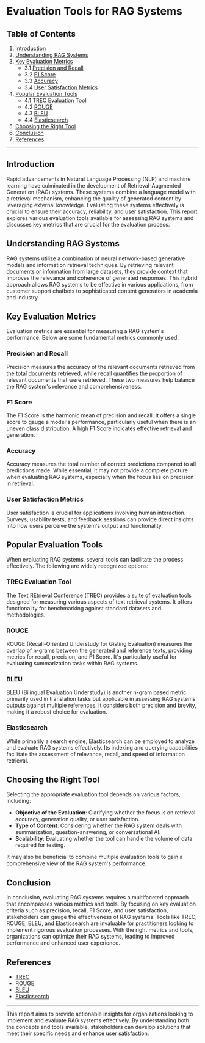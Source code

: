 # Evaluation Tools for RAG Systems

## Table of Contents
1. [Introduction](#introduction)
2. [Understanding RAG Systems](#understanding-rag-systems)
3. [Key Evaluation Metrics](#key-evaluation-metrics)
    - 3.1 [Precision and Recall](#precision-and-recall)
    - 3.2 [F1 Score](#f1-score)
    - 3.3 [Accuracy](#accuracy)
    - 3.4 [User Satisfaction Metrics](#user-satisfaction-metrics)
4. [Popular Evaluation Tools](#popular-evaluation-tools)
    - 4.1 [TREC Evaluation Tool](#trec-evaluation-tool)
    - 4.2 [ROUGE](#rouge)
    - 4.3 [BLEU](#bleu)
    - 4.4 [Elasticsearch](#elasticsearch)
5. [Choosing the Right Tool](#choosing-the-right-tool)
6. [Conclusion](#conclusion)
7. [References](#references)

---

## Introduction

Rapid advancements in Natural Language Processing (NLP) and machine learning have culminated in the development of Retrieval-Augmented Generation (RAG) systems. These systems combine a language model with a retrieval mechanism, enhancing the quality of generated content by leveraging external knowledge. Evaluating these systems effectively is crucial to ensure their accuracy, reliability, and user satisfaction. This report explores various evaluation tools available for assessing RAG systems and discusses key metrics that are crucial for the evaluation process.

## Understanding RAG Systems

RAG systems utilize a combination of neural network-based generative models and information retrieval techniques. By retrieving relevant documents or information from large datasets, they provide context that improves the relevance and coherence of generated responses. This hybrid approach allows RAG systems to be effective in various applications, from customer support chatbots to sophisticated content generators in academia and industry.

## Key Evaluation Metrics

Evaluation metrics are essential for measuring a RAG system's performance. Below are some fundamental metrics commonly used:

### Precision and Recall

Precision measures the accuracy of the relevant documents retrieved from the total documents retrieved, while recall quantifies the proportion of relevant documents that were retrieved. These two measures help balance the RAG system's relevance and comprehensiveness.

### F1 Score

The F1 Score is the harmonic mean of precision and recall. It offers a single score to gauge a model's performance, particularly useful when there is an uneven class distribution. A high F1 Score indicates effective retrieval and generation.

### Accuracy

Accuracy measures the total number of correct predictions compared to all predictions made. While essential, it may not provide a complete picture when evaluating RAG systems, especially when the focus lies on precision in retrieval.

### User Satisfaction Metrics

User satisfaction is crucial for applications involving human interaction. Surveys, usability tests, and feedback sessions can provide direct insights into how users perceive the system's output and functionality.

## Popular Evaluation Tools

When evaluating RAG systems, several tools can facilitate the process effectively. The following are widely recognized options:

### TREC Evaluation Tool
The Text REtrieval Conference (TREC) provides a suite of evaluation tools designed for measuring various aspects of text retrieval systems. It offers functionality for benchmarking against standard datasets and methodologies.

### ROUGE
ROUGE (Recall-Oriented Understudy for Gisting Evaluation) measures the overlap of n-grams between the generated and reference texts, providing metrics for recall, precision, and F1 Score. It's particularly useful for evaluating summarization tasks within RAG systems.

### BLEU
BLEU (Bilingual Evaluation Understudy) is another n-gram based metric primarily used in translation tasks but applicable in assessing RAG systems' outputs against multiple references. It considers both precision and brevity, making it a robust choice for evaluation.

### Elasticsearch
While primarily a search engine, Elasticsearch can be employed to analyze and evaluate RAG systems effectively. Its indexing and querying capabilities facilitate the assessment of relevance, recall, and speed of information retrieval.

## Choosing the Right Tool

Selecting the appropriate evaluation tool depends on various factors, including:
- **Objective of the Evaluation**: Clarifying whether the focus is on retrieval accuracy, generation quality, or user satisfaction.
- **Type of Content**: Considering whether the RAG system deals with summarization, question-answering, or conversational AI.
- **Scalability**: Evaluating whether the tool can handle the volume of data required for testing.

It may also be beneficial to combine multiple evaluation tools to gain a comprehensive view of the RAG system's performance.

## Conclusion

In conclusion, evaluating RAG systems requires a multifaceted approach that encompasses various metrics and tools. By focusing on key evaluation criteria such as precision, recall, F1 Score, and user satisfaction, stakeholders can gauge the effectiveness of RAG systems. Tools like TREC, ROUGE, BLEU, and Elasticsearch are invaluable for practitioners looking to implement rigorous evaluation processes. With the right metrics and tools, organizations can optimize their RAG systems, leading to improved performance and enhanced user experience.

## References

- [TREC](https://trec.nist.gov)
- [ROUGE](https://aclanthology.org/W04-1013/)
- [BLEU](https://www.aclweb.org/anthology/P02-1041.pdf)
- [Elasticsearch](https://www.elastic.co/what-is/elasticsearch)

--- 

This report aims to provide actionable insights for organizations looking to implement and evaluate RAG systems effectively. By understanding both the concepts and tools available, stakeholders can develop solutions that meet their specific needs and enhance user satisfaction.